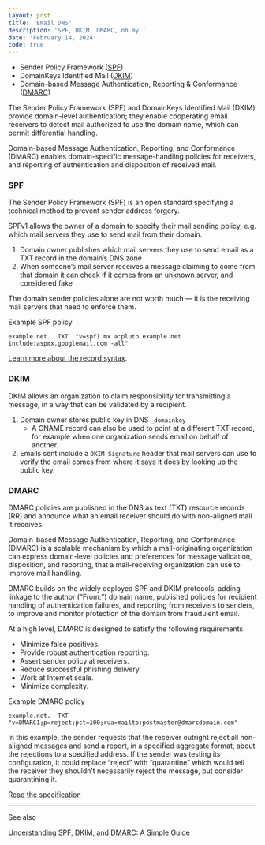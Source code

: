 ```yaml
---
layout: post
title: 'Email DNS'
description: 'SPF, DKIM, DMARC, oh my.'
date: 'February 14, 2024'
code: true
---
```


- Sender Policy Framework ([SPF](http://www.open-spf.org/Introduction/))
- DomainKeys Identified Mail ([DKIM](https://www.dkim.org/))
- Domain-based Message Authentication, Reporting & Conformance ([DMARC](https://dmarc.org/))

The Sender Policy Framework (SPF) and DomainKeys Identified Mail (DKIM) provide domain-level authentication; they enable cooperating email receivers to detect mail authorized to use the domain name, which can permit differential handling.

Domain-based Message Authentication, Reporting, and Conformance (DMARC) enables domain-specific message-handling policies for receivers, and reporting of authentication and disposition of received mail.

### SPF

The Sender Policy Framework (SPF) is an open standard specifying a technical method to prevent sender address forgery.

SPFv1 allows the owner of a domain to specify their mail sending policy, e.g. which mail servers they use to send mail from their domain.

1. Domain owner publishes which mail servers they use to send email as a TXT record in the domain’s DNS zone
2. When someone’s mail server receives a message claiming to come from that domain it can check if it comes from an unknown server, and considered fake

The domain sender policies alone are not worth much — it is the receiving mail servers that need to enforce them.

Example SPF policy

```
example.net.  TXT  "v=spf1 mx a:pluto.example.net include:aspmx.googlemail.com -all"
```

[Learn more about the record syntax](http://www.open-spf.org/SPF_Record_Syntax/).

### DKIM

DKIM allows an organization to claim responsibility for transmitting a message, in a way that can be validated by a recipient.

1. Domain owner stores public key in DNS `_domainkey`
    - A CNAME record can also be used to point at a different TXT record, for example when one organization sends email on behalf of another.
2. Emails sent include a `DKIM-Signature` header that mail servers can use to verify the email comes from where it says it does by looking up the public key.

### DMARC

DMARC policies are published in the DNS as text (TXT) resource records (RR) and announce what an email receiver should do with non-aligned mail it receives.

Domain-based Message Authentication, Reporting, and Conformance (DMARC) is a scalable mechanism by which a mail-originating organization can express domain-level policies and preferences for message validation, disposition, and reporting, that a mail-receiving organization can use to improve mail handling.

DMARC builds on the widely deployed SPF and DKIM protocols, adding linkage to the author (“From:”) domain name, published policies for recipient handling of authentication failures, and reporting from receivers to senders, to improve and monitor protection of the domain from fraudulent email.

At a high level, DMARC is designed to satisfy the following requirements:
- Minimize false positives.
- Provide robust authentication reporting.
- Assert sender policy at receivers.
- Reduce successful phishing delivery.
- Work at Internet scale.
- Minimize complexity.

Example DMARC policy

```
example.net.  TXT  "v=DMARC1;p=reject;pct=100;rua=mailto:postmaster@dmarcdomain.com"
```

In this example, the sender requests that the receiver outright reject all non-aligned messages and send a report, in a specified aggregate format, about the rejections to a specified address. If the sender was testing its configuration, it could replace “reject” with “quarantine” which would tell the receiver they shouldn’t necessarily reject the message, but consider quarantining it.

[Read the specification](https://dmarc.org/resources/specification/)


---

See also

[Understanding SPF, DKIM, and DMARC: A Simple Guide](https://github.com/nicanorflavier/spf-dkim-dmarc-simplified)
